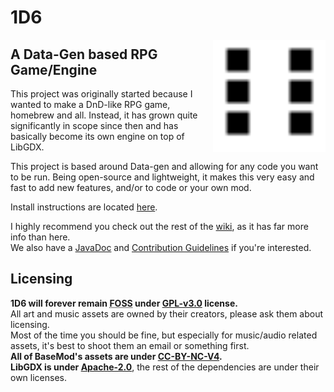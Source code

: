 1D6
===

<img src="https://raw.githubusercontent.com/GirlInPurple/onedsix/master/assets/icon_large.png" alt="1D6 Logo" height="180px" align="right"/>

## A Data-Gen based RPG Game/Engine

This project was originally started because I wanted to make a DnD-like RPG game, homebrew and all. Instead, it has grown quite significantly in scope since then and has basically become its own engine on top of LibGDX.

This project is based around Data-gen and allowing for any code you want to be run. Being open-source and lightweight, it makes this very easy and fast to add new features, and/or to code or your own mod.

Install instructions are located [here](https://github.com/GirlInPurple/onedsix/wiki/For-Users).

I highly recommend you check out the rest of the [wiki](https://github.com/GirlInPurple/onedsix/wiki), as it has far more info than here.\
We also have a [JavaDoc]() and [Contribution Guidelines]() if you're interested.

## Licensing

**1D6 will forever remain <abbr title="Free Open Source Software">FOSS</abbr> under [GPL-v3.0]() license.**\
All art and music assets are owned by their creators, please ask them about licensing.\
Most of the time you should be fine, but especially for music/audio related assets, it's best to shoot them an email or something first.\
**All of BaseMod's assets are under [CC-BY-NC-V4]().**\
**LibGDX is under [Apache-2.0]()**, the rest of the dependencies are under their own licenses.